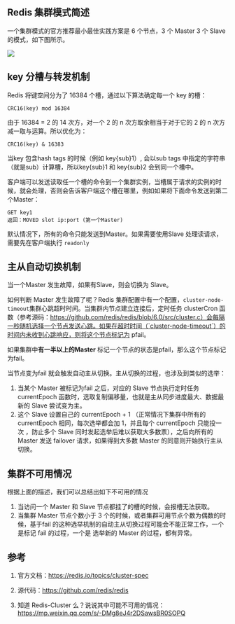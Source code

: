 ##   Redis 集群模式简述

一个集群模式的官方推荐最小最佳实践方案是 6 个节点，3 个 Master 3 个 Slave 的模式，如下图所示。

![](https://cdn.jsdelivr.net/gh/EverettSy/ImageBed@master/uPic/c16HWa.png)


##  key 分槽与转发机制

Redis 将键空间分为了 16384 个槽，通过以下算法确定每一个 key 的槽：
```
CRC16(key) mod 16384
```

由于 16384 = 2 的 14 次方，对一个 2 的 n 次方取余相当于对于它的 2 的 n 次方减一取与运算。所以优化为：

```
CRC16(key) & 16383
```

当key 包含hash tags 的时候（例如 key{sub}1）, 会以sub tags 中指定的字符串（就是sub）计算槽，所以key{sub}1 和 key{sub}2 会到同一个槽中。

客户端可以发送读取任一个槽的命令到一个集群实例，当槽属于请求的实例的时候，就会处理，否则会告诉客户端这个槽在哪里，例如如果将下面命令发送到第二个Master：
```
GET key1
返回：MOVED slot ip:port (第一个Master)
```
默认情况下，所有的命令只能发送到Master。如果需要使用Slave 处理读请求，需要先在客户端执行  `readonly`

## 主从自动切换机制

当一个Master 发生故障，如果有Slave，则会切换为 Slave。

如何判断 Master 发生故障了呢？Redis 集群配置中有一个配置，`cluster-node-timeout`集群心跳超时时间。当集群内节点建立连接后，定时任务 clusterCron 函数（参考源码：https://github.com/redis/redis/blob/6.0/src/cluster.c）会每隔一秒随机选择一个节点发送心跳。如果在超时时间（`cluster-node-timeout`）的时间内未收到心跳响应，则将这个节点标记为 pfail。

如果集群中**有一半以上的Master** 标记一个节点的状态是pfail，那么这个节点标记为fail。

当节点变为fail 就会触发自动主从切换。主从切换的过程，也涉及到类似的选举：
1. 当某个 Master 被标记为fail 之后，对应的 Slave 节点执行定时任务 currentEpoch 函数时，选取复制偏移量，也就是主从同步进度最大、数据最新的 Slave 尝试变为主。
2. 这个 Slave 设置自己的 currentEpoch + 1 （正常情况下集群中所有的 currentEpoch 相同，每次选举都会加 1，并且每个 currentEpoch 只能投一次 ，防止多个 Slave 同时发起选举后难以获取大多数票），之后向所有的 Master 发送 failover 请求，如果得到大多数 Master 的同意则开始执行主从切换。

## 集群不可用情况

根据上面的描述，我们可以总结出如下不可用的情况

1. 当访问一个 Master 和 Slave 节点都挂了的槽的时候，会报槽无法获取。
2. 当集群 Master 节点个数小于 3 个的时候，或者集群可用节点个数为偶数的时候，基于fail 的这种选举机制的自动主从切换过程可能会不能正常工作，一个是标记 fail 的过程，一个是 选举新的 Master 的过程，都有异常。

## 参考

1. 官方文档：https://redis.io/topics/cluster-spec

2. 源代码：https://github.com/redis/redis

3. 知道 Redis-Cluster 么？说说其中可能不可用的情况：https://mp.weixin.qq.com/s/-DMg8eJ4r2DSawsBR0SOPQ

